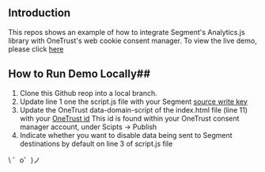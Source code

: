 ## Introduction ## 

This repos shows an example of how to integrate Segment's Analytics.js library with OneTrust's web cookie consent manager. To view the live demo, please click [here](https://glitch.com/~plastic-teal-gasoline)

## How to Run Demo Locally## 

1) Clone this Github reop into a local branch. 
2) Update line 1 one the script.js file with your Segment [source write key](https://segment.com/docs/connections/find-writekey/)
3) Update the OneTrust data-domain-script of the index.html file (line 11) with your [OneTrust id](https://my.onetrust.com/s/article/UUID-5394213a-70b9-c4e6-d68c-f809b55e7af6?topicId=0TO1Q000000ssJBWAY) This id is found within your OneTrust consent manager account, under Scipts -> Publish
4) Indicate whether you want to disable data being sent to Segment destinations by default on line 3 of script.js file


\ ゜o゜)ノ
